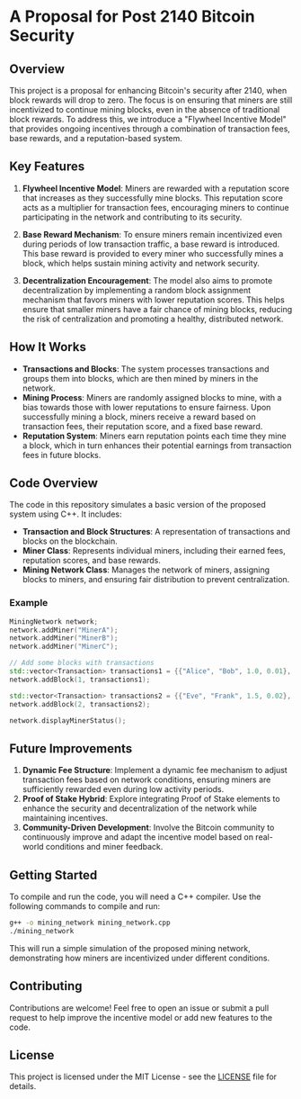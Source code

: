 # A Proposal for Post 2140 Bitcoin Security

## Overview

This project is a proposal for enhancing Bitcoin's security after 2140, when block rewards will drop to zero. The focus is on ensuring that miners are still incentivized to continue mining blocks, even in the absence of traditional block rewards. To address this, we introduce a "Flywheel Incentive Model" that provides ongoing incentives through a combination of transaction fees, base rewards, and a reputation-based system.

## Key Features

1. **Flywheel Incentive Model**: Miners are rewarded with a reputation score that increases as they successfully mine blocks. This reputation score acts as a multiplier for transaction fees, encouraging miners to continue participating in the network and contributing to its security.

2. **Base Reward Mechanism**: To ensure miners remain incentivized even during periods of low transaction traffic, a base reward is introduced. This base reward is provided to every miner who successfully mines a block, which helps sustain mining activity and network security.

3. **Decentralization Encouragement**: The model also aims to promote decentralization by implementing a random block assignment mechanism that favors miners with lower reputation scores. This helps ensure that smaller miners have a fair chance of mining blocks, reducing the risk of centralization and promoting a healthy, distributed network.

## How It Works

- **Transactions and Blocks**: The system processes transactions and groups them into blocks, which are then mined by miners in the network.
- **Mining Process**: Miners are randomly assigned blocks to mine, with a bias towards those with lower reputations to ensure fairness. Upon successfully mining a block, miners receive a reward based on transaction fees, their reputation score, and a fixed base reward.
- **Reputation System**: Miners earn reputation points each time they mine a block, which in turn enhances their potential earnings from transaction fees in future blocks.

## Code Overview

The code in this repository simulates a basic version of the proposed system using C++. It includes:

- **Transaction and Block Structures**: A representation of transactions and blocks on the blockchain.
- **Miner Class**: Represents individual miners, including their earned fees, reputation scores, and base rewards.
- **Mining Network Class**: Manages the network of miners, assigning blocks to miners, and ensuring fair distribution to prevent centralization.

### Example

```cpp
MiningNetwork network;
network.addMiner("MinerA");
network.addMiner("MinerB");
network.addMiner("MinerC");

// Add some blocks with transactions
std::vector<Transaction> transactions1 = {{"Alice", "Bob", 1.0, 0.01}, {"Charlie", "Dave", 2.0, 0.015}};
network.addBlock(1, transactions1);

std::vector<Transaction> transactions2 = {{"Eve", "Frank", 1.5, 0.02}, {"Grace", "Heidi", 3.0, 0.03}};
network.addBlock(2, transactions2);

network.displayMinerStatus();
```

## Future Improvements

1. **Dynamic Fee Structure**: Implement a dynamic fee mechanism to adjust transaction fees based on network conditions, ensuring miners are sufficiently rewarded even during low activity periods.
2. **Proof of Stake Hybrid**: Explore integrating Proof of Stake elements to enhance the security and decentralization of the network while maintaining incentives.
3. **Community-Driven Development**: Involve the Bitcoin community to continuously improve and adapt the incentive model based on real-world conditions and miner feedback.

## Getting Started

To compile and run the code, you will need a C++ compiler. Use the following commands to compile and run:

```sh
g++ -o mining_network mining_network.cpp
./mining_network
```

This will run a simple simulation of the proposed mining network, demonstrating how miners are incentivized under different conditions.

## Contributing

Contributions are welcome! Feel free to open an issue or submit a pull request to help improve the incentive model or add new features to the code.

## License

This project is licensed under the MIT License - see the [LICENSE](LICENSE) file for details.

